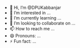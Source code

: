 - 👋 Hi, I’m @DPUKabbanjar
- 👀 I’m interested in ...
- 🌱 I’m currently learning ...
- 💞️ I’m looking to collaborate on ...
- 📫 How to reach me ...
- 😄 Pronouns: ...
- ⚡ Fun fact: ...

<!---
DPUKabbanjar/DPUKabbanjar is a ✨ special ✨ repository because its `README.md` (this file) appears on your GitHub profile.
You can click the Preview link to take a look at your changes.
--->
